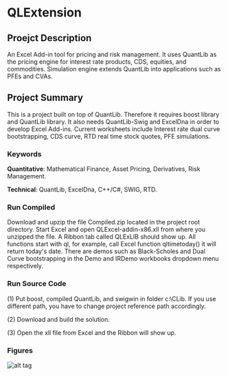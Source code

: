 QLExtension
============

## Proejct Description
An Excel Add-in tool for pricing and risk management. It uses QuantLib as the pricing engine for interest rate products, CDS, equities, and commodities. Simulation engine extends QuantLib into applications such as PFEs and CVAs.

## Project Summary
This is a project built on top of QuantLib. Therefore it requires boost library and QuantLib library.
It also needs QuantLib-Swig and ExcelDna in order to develop Excel Add-ins.
Current worksheets include Interest rate dual curve bootstrapping, CDS curve, RTD real time stock quotes, PFE simulations.

### Keywords
<b>Quantitative</b>: Mathematical Finance, Asset Pricing, Derivatives, Risk Management.

<b>Technical</b>: QuantLib, ExcelDna, C++/C#, SWIG, RTD.

### Run Compiled
Download and upzip the file Compiled.zip located in the project root directory. Start Excel and open QLExcel-addin-x86.xll from where you unzipped the file. A Ribbon tab called QLExLIB should show up. All functions start with ql, for example, call Excel function qltimetoday() it will return today's date. There are demos such as Black-Scholes and Dual Curve bootstrapping in the Demo and IRDemo workbooks dropdown menu respectively.

### Run Source Code
(1) Put boost, compiled QuantLib, and swigwin in folder c:\CLib. If you use different path, you have to change project reference path accordingly.

(2) Download and build the solution.

(3) Open the xll file from Excel and the Ribbon will show up.

### Figures
![alt tag](https://letianquant.files.wordpress.com/2016/02/qldemo3.png)
